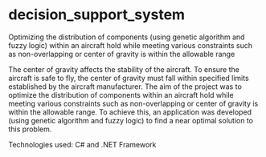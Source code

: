 # decision_support_system
Optimizing the distribution of components (using genetic algorithm and fuzzy logic) within an aircraft hold while meeting various constraints such as non-overlapping or center of gravity is within the allowable range

The center of gravity affects the stability of the aircraft. To ensure the aircraft is safe to fly, the center of gravity must fall within specified limits established by the aircraft manufacturer. The aim of the project was to optimize the distribution of components within an aircraft hold while meeting various constraints such as non-overlapping or center of gravity is within the allowable range. To achieve this, an application was developed (using genetic algorithm and fuzzy logic) to find a near optimal solution to this problem.

Technologies used: C# and .NET Framework
